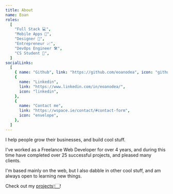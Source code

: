 ```yaml
---
title: About
name: Eoan
roles:
  [
    "Full Stack 💻",
    "Mobile Apps 📱",
    "Designer 🎨",
    "Entrepreneur 📈",
    "DevOps Engineer 🛠",
    "CS Student 📖",
  ]
socialLinks:
  [
    { name: "Github", link: "https://github.com/eoanodea", icon: "github" },
    {
      name: "Linkedin",
      link: "https://www.linkedin.com/in/eoanodea/",
      icon: "linkedin",
    },
    {
      name: "Contact me",
      link: "https://wspace.ie/contact/#contact-form",
      icon: "envelope",
    },
  ]
---
```


I help people grow their businesses, and build cool stuff.

I've worked as a Freelance Web Developer for over 4 years, and during this time have completed over 25 successful projects, and pleased many clients.

I'm based mainly on the web, but I also dabble in other cool stuff, and am always open to learning new things.

Check out my [projects👇🏻](#projects)!
